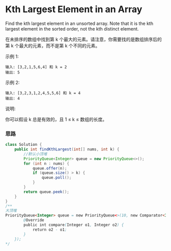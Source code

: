 # Kth Largest Element in an Array

Find the kth largest element in an unsorted array. Note that it is the kth largest element in the sorted order, not the kth distinct element.

在未排序的数组中找到第 k 个最大的元素。请注意，你需要找的是数组排序后的第 k 个最大的元素，而不是第 k 个不同的元素。

示例 1:

```
输入: [3,2,1,5,6,4] 和 k = 2
输出: 5
```
示例 2:

```
输入: [3,2,3,1,2,4,5,5,6] 和 k = 4
输出: 4
```
说明:

你可以假设 k 总是有效的，且 1 ≤ k ≤ 数组的长度。

### 思路

```java
class Solution {
    public int findKthLargest(int[] nums, int k) {
        //默认小顶堆
        PriorityQueue<Integer> queue = new PriorityQueue<>();
        for (int n : nums) {
            queue.offer(n);
            if (queue.size() > k) {
                queue.poll();
            }
        }
        return queue.peek();
    }
}
/**
大顶堆
PriorityQueue<Integer> queue = new PriorityQueue<>(10, new Comparator<Integer>() {
        @Override
        public int compare(Integer o1, Integer o2) {
            return o2 - o1;
        }
    });
*/
```